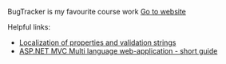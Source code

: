 BugTracker is my favourite course work
[Go to website](http://www.asp-bugtracker.somee.com/)

Helpful links:
* [Localization of properties and validation strings](https://habr.com/ru/post/86331/)
* [ASP.NET MVC Multi language web-application - short guide](https://www.youtube.com/watch?v=oGeAYd3idBc)
